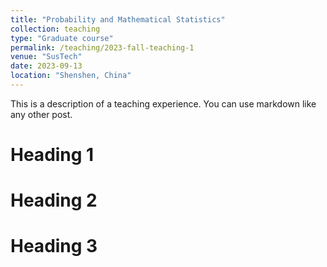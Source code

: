 ```yaml
---
title: "Probability and Mathematical Statistics"
collection: teaching
type: "Graduate course"
permalink: /teaching/2023-fall-teaching-1
venue: "SusTech"
date: 2023-09-13
location: "Shenshen, China"
---
```


This is a description of a teaching experience. You can use markdown like any other post.

Heading 1
======

Heading 2
======

Heading 3
======
